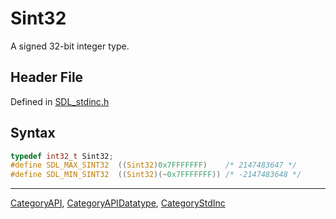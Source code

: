 # Sint32

A signed 32-bit integer type.

## Header File

Defined in [SDL_stdinc.h](https://github.com/libsdl-org/SDL/blob/SDL2/include/SDL_stdinc.h)

## Syntax

```c
typedef int32_t Sint32;
#define SDL_MAX_SINT32  ((Sint32)0x7FFFFFFF)    /* 2147483647 */
#define SDL_MIN_SINT32  ((Sint32)(~0x7FFFFFFF)) /* -2147483648 */
```

----
[CategoryAPI](CategoryAPI), [CategoryAPIDatatype](CategoryAPIDatatype), [CategoryStdInc](CategoryStdInc)

